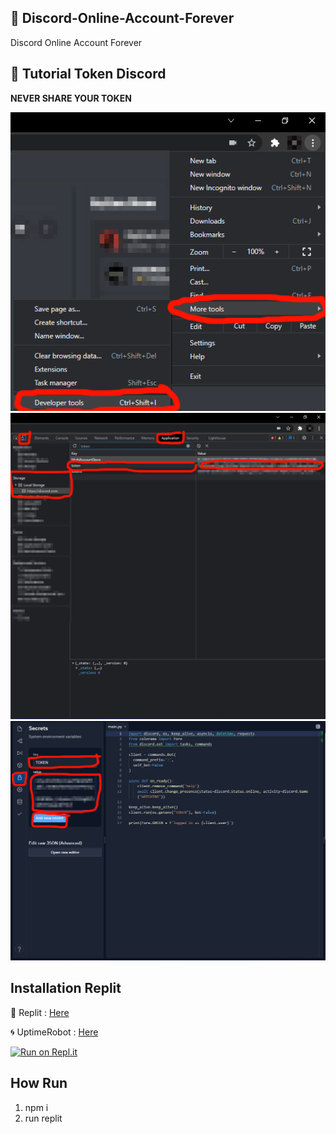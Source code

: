 ## 💠 Discord-Online-Account-Forever
Discord Online Account Forever

## 📸 Tutorial Token Discord

**NEVER SHARE YOUR TOKEN**

<div align="Discord"><img src="/image/1E.png"></div>
<div align="Forever"><img src="/image/2E.png"></div>
<div align="Account"><img src="/image/3E.png"></div>

## Installation Replit
🧿 Replit : [Here](https://replit.com)

🌀 UptimeRobot : [Here](https://uptimerobot.com)

[![Run on Repl.it](https://repl.it/badge/github/nimaisox/Discord-Online-Account-Forever)](https://repl.it/github/nimaisox/Discord-Online-Account-Forever)

## How Run
1. npm i
2. run replit
